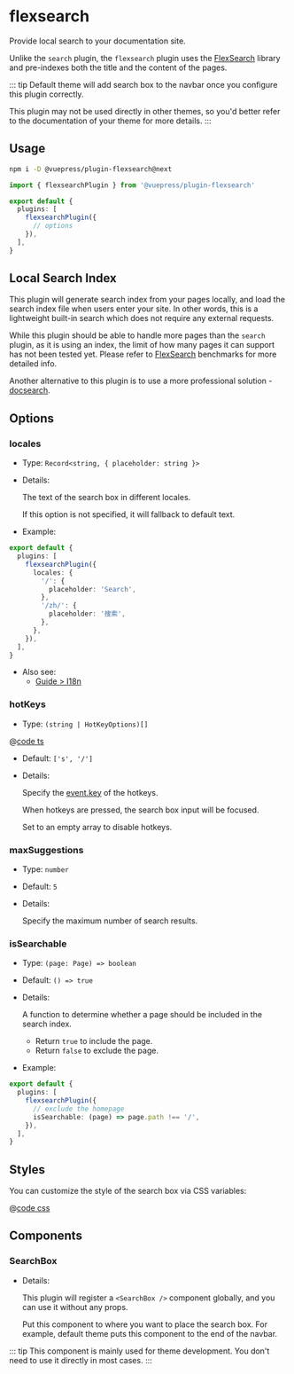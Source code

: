 # flexsearch

<NpmBadge package="@vuepress/plugin-flexsearch" />

Provide local search to your documentation site.

Unlike the `search` plugin, the `flexsearch` plugin uses the [FlexSearch](https://github.com/nextapps-de/flexsearch) library and pre-indexes both the title and the content of the pages.

::: tip
Default theme will add search box to the navbar once you configure this plugin correctly.

This plugin may not be used directly in other themes, so you'd better refer to the documentation of your theme for more details.
:::

## Usage

```bash
npm i -D @vuepress/plugin-flexsearch@next
```

```ts
import { flexsearchPlugin } from '@vuepress/plugin-flexsearch'

export default {
  plugins: [
    flexsearchPlugin({
      // options
    }),
  ],
}
```

## Local Search Index

This plugin will generate search index from your pages locally, and load the search index file when users enter your site. In other words, this is a lightweight built-in search which does not require any external requests.

While this plugin should be able to handle more pages than the `search` plugin, as it is using an index, the limit of how many pages it can support has not been tested yet. Please refer to [FlexSearch](https://github.com/nextapps-de/flexsearch) benchmarks for more detailed info.

Another alternative to this plugin is to use a more professional solution - [docsearch](./docsearch.md).

## Options

### locales

- Type: `Record<string, { placeholder: string }>`

- Details:

  The text of the search box in different locales.

  If this option is not specified, it will fallback to default text.

- Example:

```ts
export default {
  plugins: [
    flexsearchPlugin({
      locales: {
        '/': {
          placeholder: 'Search',
        },
        '/zh/': {
          placeholder: '搜索',
        },
      },
    }),
  ],
}
```

- Also see:
  - [Guide > I18n](https://vuejs.press/guide/i18n.html)

### hotKeys

- Type: `(string | HotKeyOptions)[]`

@[code ts](@vuepress/plugin-flexsearch/src/shared/hotKey.ts)

- Default: `['s', '/']`

- Details:

  Specify the [event.key](http://keycode.info/) of the hotkeys.

  When hotkeys are pressed, the search box input will be focused.

  Set to an empty array to disable hotkeys.

### maxSuggestions

- Type: `number`

- Default: `5`

- Details:

  Specify the maximum number of search results.

### isSearchable

- Type: `(page: Page) => boolean`

- Default: `() => true`

- Details:

  A function to determine whether a page should be included in the search index.

  - Return `true` to include the page.
  - Return `false` to exclude the page.

- Example:

```ts
export default {
  plugins: [
    flexsearchPlugin({
      // exclude the homepage
      isSearchable: (page) => page.path !== '/',
    }),
  ],
}
```

## Styles

You can customize the style of the search box via CSS variables:

@[code css](@vuepress/plugin-flexsearch/src/client/styles/vars.css)

## Components

### SearchBox

- Details:

  This plugin will register a `<SearchBox />` component globally, and you can use it without any props.

  Put this component to where you want to place the search box. For example, default theme puts this component to the end of the navbar.

::: tip
This component is mainly used for theme development. You don't need to use it directly in most cases.
:::
